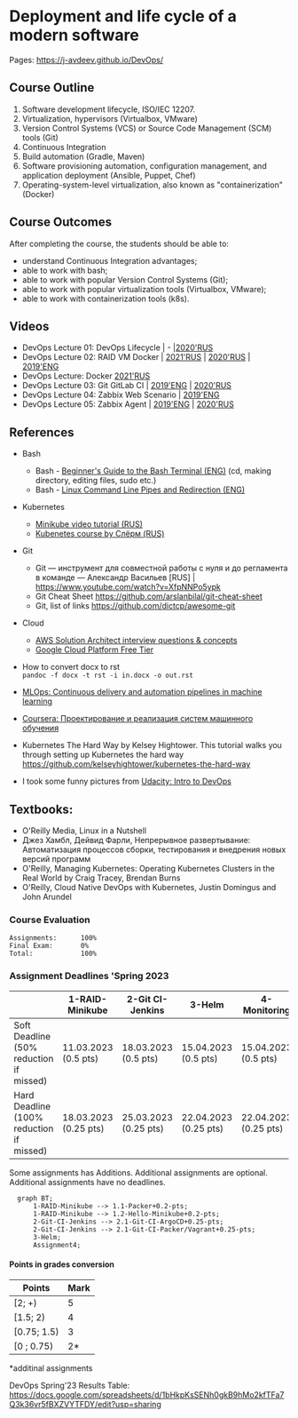 # Deployment and life cycle of a modern software

Pages: https://j-avdeev.github.io/DevOps/


## Course Outline
1. Software development lifecycle, ISO/IEC 12207.
2. Virtualization, hypervisors (Virtualbox, VMware)
3. Version Control Systems (VCS) or Source Code Management (SCM) tools (Git)
4. Continuous Integration
5. Build automation (Gradle, Maven)
6. Software provisioning automation, configuration management, and application deployment (Ansible, Puppet, Chef)
7. Operating-system-level virtualization, also known as "containerization" (Docker)


## Course Outcomes
After completing the course, the students should be able to:
- understand Continuous Integration advantages;
- able to work with bash;
- able to work with popular Version Control Systems (Git);
- able to work with popular virtualization tools (Virtualbox, VMware);
- able to work with containerization tools (k8s).

## Videos
- DevOps Lecture 01: DevOps Lifecycle | - |[2020'RUS](https://www.youtube.com/watch?v=BD2BxNY6F58) 
- DevOps Lecture 02: RAID VM Docker | [2021'RUS](https://www.youtube.com/watch?v=FRlZuZ6d14E) | [2020'RUS](https://www.youtube.com/watch?v=BC19Gl2u4wc) | [2019'ENG](https://www.youtube.com/watch?v=lOhF1R2QrkU) 
- DevOps Lecture: Docker [2021'RUS](https://www.youtube.com/watch?v=MclSAaC4A_c)
- DevOps Lecture 03: Git GitLab CI | [2019'ENG](https://www.youtube.com/watch?v=NILYhfa35vs) | [2020'RUS](https://www.youtube.com/watch?v=S85in_KPPnY)
- DevOps Lecture 04: Zabbix Web Scenario | [2019'ENG](https://www.youtube.com/watch?v=Qe9_KXIAW98)
- DevOps Lecture 05: Zabbix Agent | [2019'ENG](https://www.youtube.com/watch?v=uUteBUB85_A) | [2020'RUS](https://youtu.be/Ak9VbVCpkjk)


## References
- Bash
  * Bash - [Beginner's Guide to the Bash Terminal (ENG)](https://www.youtube.com/watch?v=oxuRxtrO2Ag) (cd, making directory, editing files, sudo etc.)
  * Bash - [Linux Command Line Pipes and Redirection (ENG)](https://www.youtube.com/watch?v=mV_8GbzwZMM)
- Kubernetes
  * [Minikube video tutorial (RUS)](https://www.youtube.com/watch?v=Amkkr4_nsyc)
  * [Kubenetes course by Слёрм (RUS)](https://www.youtube.com/playlist?list=PL8D2P0ruohOBSA_CDqJLflJ8FLJNe26K-)


- Git
  * Git — инструмент для совместной работы с нуля и до регламента в команде — Александр Васильев [RUS] | https://www.youtube.com/watch?v=XfpNNPo5ypk
  * Git Cheat Sheet https://github.com/arslanbilal/git-cheat-sheet
  * Git, list of links https://github.com/dictcp/awesome-git
- Cloud
  * [AWS Solution Architect interview questions & concepts](https://www.teamblind.com/article/AWS-Solution-Architect-interview-questions--concepts-in7y48S7)
  * [Google Cloud Platform Free Tier](https://cloud.google.com/free/)


- How to convert docx to rst \
  `pandoc -f docx -t rst -i in.docx -o out.rst`

- [MLOps: Continuous delivery and automation pipelines in machine learning](https://cloud.google.com/solutions/machine-learning/mlops-continuous-delivery-and-automation-pipelines-in-machine-learning)
- [Coursera: Проектирование и реализация систем машинного обучения](https://www.coursera.org/learn/machine-learning-design)
- Kubernetes The Hard Way by Kelsey Hightower. This tutorial walks you through setting up Kubernetes the hard way https://github.com/kelseyhightower/kubernetes-the-hard-way
- I took some funny pictures from [Udacity: Intro to DevOps](https://classroom.udacity.com/courses/ud611/)

## Textbooks:

* O'Reilly Media, Linux in a Nutshell
* Джез Хамбл, Дейвид Фарли, Непрерывное развертывание: Автоматизация процессов сборки, тестирования и внедрения новых версий программ
* O'Reilly, Managing Kubernetes: Operating Kubernetes Clusters in the Real World by Craig Tracey, Brendan Burns
* O'Reilly, Cloud Native DevOps with Kubernetes, Justin Domingus and John Arundel

### Course Evaluation
```
Assignments:      100%
Final Exam:       0%
Total:            100%

```

### Assignment Deadlines 'Spring 2023

|                                          |  1-RAID-Minikube | 2-Git CI-Jenkins | 3-Helm | 4-Monitoring |
| ---------------------------------------- | --- | --- | --- |--- |
| Soft Deadline (50% reduction if missed)  | 11.03.2023 (0.5 pts)| 18.03.2023 (0.5 pts)| 15.04.2023 (0.5 pts) | 15.04.2023 (0.5 pts) |
| Hard Deadline (100% reduction if missed) | 18.03.2023 (0.25 pts) | 25.03.2023 (0.25 pts) | 22.04.2023 (0.25 pts) | 22.04.2023 (0.25 pts)|

Some assignments has Additions. Additional assignments are optional. Additional assignments have no deadlines.

```mermaid
  graph BT;
      1-RAID-Minikube --> 1.1-Packer+0.2-pts;
      1-RAID-Minikube --> 1.2-Hello-Minikube+0.2-pts;
      2-Git-CI-Jenkins --> 2.1-Git-CI-ArgoCD+0.25-pts;
      2-Git-CI-Jenkins --> 2.1-Git-CI-Packer/Vagrant+0.25-pts;
      3-Helm;
      Assignment4;
```



#### Points in grades conversion
|Points | Mark |
| ------- |------|
|[2; +) | 5 |
|[1.5; 2) | 4 |
| [0.75; 1.5) | 3 |
| [0 ; 0.75) | 2* |

*additinal assignments


DevOps Spring'23 Results Table:
https://docs.google.com/spreadsheets/d/1bHkpKsSENh0gkB9hMo2kfTFa7Q3k36vr5fBXZVYTFDY/edit?usp=sharing
